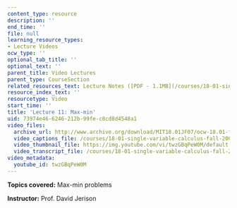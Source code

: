 ```yaml
---
content_type: resource
description: ''
end_time: ''
file: null
learning_resource_types:
- Lecture Videos
ocw_type: ''
optional_tab_title: ''
optional_text: ''
parent_title: Video Lectures
parent_type: CourseSection
related_resources_text: Lecture Notes ([PDF - 1.1MB](/courses/18-01-single-variable-calculus-fall-2006/resources/lec11))
resource_index_text: ''
resourcetype: Video
start_time: ''
title: 'Lecture 11: Max-min'
uid: 73974e46-6246-212b-99fe-c8cd8d4548a1
video_files:
  archive_url: http://www.archive.org/download/MIT18.01JF07/ocw-18.01-f07-lec11_300k.mp4
  video_captions_file: /courses/18-01-single-variable-calculus-fall-2006/668f59dd2b805eb999977d4426902644_twzGBqPeW0M.vtt
  video_thumbnail_file: https://img.youtube.com/vi/twzGBqPeW0M/default.jpg
  video_transcript_file: /courses/18-01-single-variable-calculus-fall-2006/82069f86b9da36ae3fc2ea1bd33f360d_twzGBqPeW0M.pdf
video_metadata:
  youtube_id: twzGBqPeW0M
---
```


**Topics covered:** Max-min problems

**Instructor:** Prof. David Jerison



